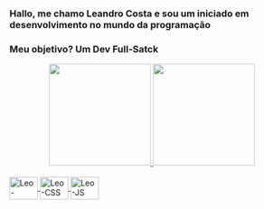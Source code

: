 ### Hallo, me chamo Leandro Costa e sou um iniciado em desenvolvimento no mundo da programação ###
<h3> Meu objetivo? Um Dev Full-Satck </h3>
<div align="center">
  <a href="https://github.com/LeoCostta">
  <img height="180em" src="https://github-readme-stats.vercel.app/api?username=LeoCostta&show_icons=true&theme=dracula"/>
  <img height="180em" src="https://github-readme-stats.vercel.app/api/top-langs/?username=LeoCostta&layout=compact&langs_count=7&theme=dracula"/>
</div>
  
<div style="display: inline_block"><br>
  <img align="center" alt="Leo-HTML" height="40" width="50" src="https://cdn.jsdelivr.net/gh/devicons/devicon/icons/html5/html5-plain-wordmark.svg">
  <img align="center" alt="Leo-CSS" height="40" width="50" src="https://cdn.jsdelivr.net/gh/devicons/devicon/icons/css3/css3-plain-wordmark.svg">
  <img align="center" alt="Leo-JS" height="40" width="50" src="https://cdn.jsdelivr.net/gh/devicons/devicon/icons/javascript/javascript-plain.svg">
</div>  
